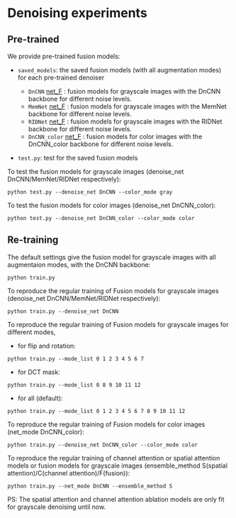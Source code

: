 # Denoising experiments
## Pre-trained
We provide pre-trained fusion models:

* `saved_models`: the saved fusion models (with all augmentation modes) for each pre-trained denoiser
  * `DnCNN` [net_F](https://github.com/IVRL/DEU/tree/main/Denoise_Fusion/saved_models/DnCNN/net_F) : fusion models for grayscale images with the DnCNN backbone for different noise levels.
  * `MemNet` [net_F](https://github.com/IVRL/DEU/tree/main/Denoise_Fusion/saved_models/MemNet/net_F) : fusion models for grayscale images with the MemNet backbone for different noise levels.
  * `RIDNet` [net_F](https://github.com/IVRL/DEU/tree/main/Denoise_Fusion/saved_models/RIDNet/net_F) : fusion models for grayscale images with the RIDNet backbone for different noise levels.
  * `DnCNN_color` [net_F](https://github.com/IVRL/DEU/tree/main/Denoise_Fusion/saved_models/DnCNN_color/net_F) : fusion models for color images with the DnCNN_color backbone for different noise levels.

* `test.py`: test for the saved fusion models

To test the fusion models for grayscale images (denoise_net DnCNN/MemNet/RIDNet respectively):

```python test.py --denoise_net DnCNN --color_mode gray ```

To test the fusion models for color images (denoise_net DnCNN_color):

```python test.py --denoise_net DnCNN_color --color_mode color ```




## Re-training
The default settings give the fusion model for grayscale images with all augmentaion modes, with the DnCNN backbone:

```python train.py  ```

To reproduce the regular training of Fusion models for grayscale images (denoise_net DnCNN/MemNet/RIDNet respectively):

```python train.py --denoise_net DnCNN ```

To reproduce the regular training of Fusion models for grayscale images for different modes,

- for flip and rotation:

```python train.py --mode_list 0 1 2 3 4 5 6 7  ```

- for DCT mask:

```python train.py --mode_list 0 8 9 10 11 12  ```

- for all (default):

```python train.py --mode_list 0 1 2 3 4 5 6 7 8 9 10 11 12  ```

To reproduce the regular training of Fusion models for color images (net_mode DnCNN_color):

```python train.py --denoise_net DnCNN_color --color_mode color ```

To reproduce the regular training of channel attention or spatial attention models or fusion models for grayscale images (ensemble_method S(spatial attention)/C(channel attention)/F(fusion)):

```python train.py --net_mode DnCNN --ensemble_method S ```

PS: The spatial attention and channel attention ablation models are only fit for grayscale denoising until now.
